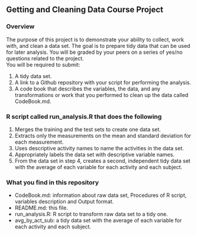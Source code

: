 ## Getting and Cleaning Data Course Project  
### Overview  
The purpose of this project is to demonstrate your ability to collect, work with, and clean a data set. The goal is to prepare tidy data that can be used for later analysis. You will be graded by your peers on a series of yes/no questions related to the project.  
You will be required to submit:  
1.	A tidy data set.  
2.	A link to a Github repository with your script for performing the analysis.  
3.	A code book that describes the variables, the data, and any transformations or work that you performed to clean up the data called CodeBook.md.  
  
### R script called run_analysis.R that does the following  
1.	Merges the training and the test sets to create one data set.  
2.	Extracts only the measurements on the mean and standard deviation for each measurement.  
3.	Uses descriptive activity names to name the activities in the data set.  
4.	Appropriately labels the data set with descriptive variable names.  
5.	From the data set in step 4, creates a second, independent tidy data set with the average of each variable for each activity and each subject.  
  
### What you find in this repository  
- CodeBook.md: information about raw data set, Procedures of R script, variables description and Output format.
- README.md: this file.
- run_analysis.R: R script to transform raw data set to a tidy one.
- avg_by_act_sub: a tidy data set with the average of each variable for each activity and each subject.



